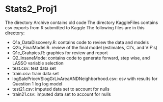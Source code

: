 # Stats2_Proj1
The directory Archive contains old code
The directory KaggleFiles contains csv exports from R submitted to Kaggle
The following files are in this directory:
* Q1a_DataDiscovery.R: contains code to review the data and models
* Q2b_FinalModel.R: review of the final model (estimates, CI's, and VIF's)
* Q1c_Grahpics.R: graphics for review and report
* Q2_InsaneMode: contains code to generate forward, step wise, and LASSO variable selection
* test.csv: test data set
* train.csv: train data set
* logSalePriceVSlogGrLivAreaANDNeighborhood.csv: csv with results for Question 1 log log model
* test21.csv: imputed data set to account for nulls
* train21.csv: imputed data set to account for nulls
